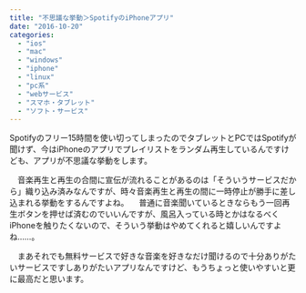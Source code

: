 ```yaml
---
title: "不思議な挙動＞SpotifyのiPhoneアプリ"
date: "2016-10-20"
categories: 
  - "ios"
  - "mac"
  - "windows"
  - "iphone"
  - "linux"
  - "pc系"
  - "webサービス"
  - "スマホ・タブレット"
  - "ソフト・サービス"
---
```


Spotifyのフリー15時間を使い切ってしまったのでタブレットとPCではSpotifyが聞けず、今はiPhoneのアプリでプレイリストをランダム再生しているんですけども、アプリが不思議な挙動をします。

　音楽再生と再生の合間に宣伝が流れることがあるのは「そういうサービスだから」織り込み済みなんですが、時々音楽再生と再生の間に一時停止が勝手に差し込まれる挙動をするんですよね。 　普通に音楽聞いているときならもう一回再生ボタンを押せば済むのでいいんですが、風呂入っている時とかはなるべくiPhoneを触りたくないので、そういう挙動はやめてくれると嬉しいんですよね……。

　まあそれでも無料サービスで好きな音楽を好きなだけ聞けるので十分ありがたいサービスですしありがたいアプリなんですけど、もうちょっと使いやすいと更に最高だと思います。
